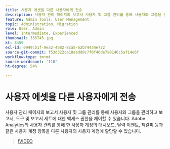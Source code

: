 ```yaml
---
title: 사용자 에셋을 다른 사용자에게 전송
description: 사용자 관리 페이지의 보고서 사용자 및 그룹 관리를 통해 사용자와 그룹을 관리하고 보고서, 도구 및 보고서 세트에 대한 액세스 권한을 제어할 수 있습니다. Adobe Analytics의 사용자 관리를 통해 한 사용자 계정의 대시보드, 달력 이벤트, 책갈피 등과 같은 사용자 계정 항목을 다른 사용자의 사용자 계정에 할당할 수 있습니다.
feature: Admin Tools, User Management
topic: Administration, Migration
role: User, Admin
level: Intermediate, Experienced
thumbnail: 335745.jpg
kt: 8459
exl-id: 0949cb1f-9ea2-4682-8ca5-62b74434e722
source-git-commit: f53d322ca18abdd0c7f0f46de7a0146c5af14e6f
workflow-type: tm+mt
source-wordcount: '118'
ht-degree: 54%

---
```


# 사용자 에셋을 다른 사용자에게 전송

사용자 관리 페이지의 보고서 사용자 및 그룹 관리를 통해 사용자와 그룹을 관리하고 보고서, 도구 및 보고서 세트에 대한 액세스 권한을 제어할 수 있습니다. Adobe Analytics의 사용자 관리를 통해 한 사용자 계정의 대시보드, 달력 이벤트, 책갈피 등과 같은 사용자 계정 항목을 다른 사용자의 사용자 계정에 할당할 수 있습니다.


>[!VIDEO](https://video.tv.adobe.com/v/335745/?quality=12&learn=on)
